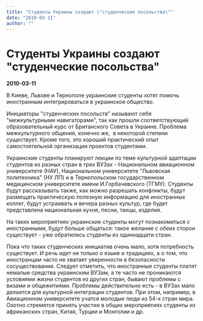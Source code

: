 ```yaml
---
title: "Студенты Украины создают \"студенческие посольства\""
date: "2010-03-11"
author: ""
---
```


# Студенты Украины создают "студенческие посольства"

**2010-03-11** 

В Киеве, Львове и Тернополе украинские студенты хотят помочь иностранным интегрироваться в украинское общество.

Инициаторы "студенческих посольств" называют себя "межкультурными навигаторами", так как прошли соответствующий образовательный курс от Британского Совета в Украине. Проблема межкультурного общения, конечно же,  в некоторой степени существует. Кроме того, это хороший практический опыт самостоятельной организации проектов студентами.

Украинские студенты планируют лекции по теме культурной адаптации студентов из разных стран в трех ВУЗах - Национальном авиационном университете (НАУ), Национальном университете "Львовская политехника" (НУ ЛП) и в Тернопольском государственном медицинском университете имени И.Горбачевского (ТГМУ). Студенты будут рассказывать также, как можно разрешать конфликты, будут размещать практическую полезную информацию для иностранных коллег, будут устраивать и вечера разных культур, где будет представлена национальная кухня, песни, танцы, изделия.

На таких мероприятиях украинские студенты могут познакомиться с иностранными, будут больше общаться: такое желание с обеих сторон существует - уже обратились студенты из одиннадцати стран.

Пока что таких студенческих инициатив очень мало, хотя потребность существует. И речь идет не только о языке и традициях, а о том, что иностранцам часто не хватает уверенности в безопасности сосуществования. Следует отметить, что иностранные студенты платят немалые средства украинским ВУЗам, а те часто не проникаются условиями жизни студентов из других стран, бывают проблемы с визами и общежитиями. Проблемы действительно есть - в ВУЗах мало делается для культурной интеграции студентов. При этом, например, в Авиационном университете учатся молодые люди из 54-х стран мира. Охотно стремятся принять участие в общих мероприятиях студенты из африканских стран, Китая, Турции и Монголии и др.